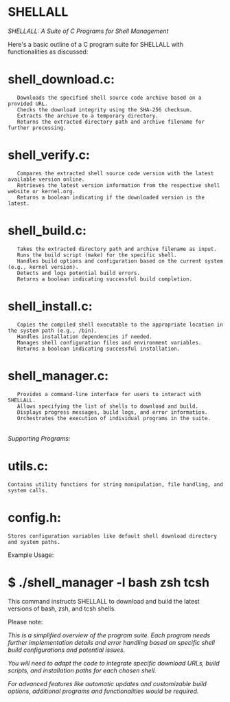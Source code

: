 # SHELLALL
*SHELLALL: A Suite of C Programs for Shell Management*

Here's a basic outline of a C program suite for SHELLALL with functionalities as discussed:

# shell_download.c:

       Downloads the specified shell source code archive based on a provided URL.
       Checks the download integrity using the SHA-256 checksum.
       Extracts the archive to a temporary directory.
       Returns the extracted directory path and archive filename for further processing.

# shell_verify.c:

       Compares the extracted shell source code version with the latest available version online.
       Retrieves the latest version information from the respective shell website or kernel.org.
       Returns a boolean indicating if the downloaded version is the latest.

# shell_build.c:

       Takes the extracted directory path and archive filename as input.
       Runs the build script (make) for the specific shell.
       Handles build options and configuration based on the current system (e.g., kernel version).
       Detects and logs potential build errors.
       Returns a boolean indicating successful build completion.

# shell_install.c:

       Copies the compiled shell executable to the appropriate location in the system path (e.g., /bin).
       Handles installation dependencies if needed.
       Manages shell configuration files and environment variables.
       Returns a boolean indicating successful installation.

# shell_manager.c:

       Provides a command-line interface for users to interact with SHELLALL.
       Allows specifying the list of shells to download and build.
       Displays progress messages, build logs, and error information.
       Orchestrates the execution of individual programs in the suite.
\
*Supporting Programs:*

# utils.c: 
    Contains utility functions for string manipulation, file handling, and system calls.
# config.h: 
    Stores configuration variables like default shell download directory and system paths.


Example Usage:

# $ ./shell_manager -l bash zsh tcsh
This command instructs SHELLALL to download and build the latest versions of bash, zsh, and tcsh shells.

Please note:

*This is a simplified overview of the program suite. Each program needs further implementation details and error handling based on specific shell build configurations and potential issues.*

*You will need to adapt the code to integrate specific download URLs, build scripts, and installation paths for each chosen shell.*

*For advanced features like automatic updates and customizable build options, additional programs and functionalities would be required.*

